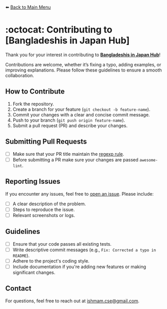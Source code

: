⬅️ [Back to Main Menu](../README.md#contents)

# :octocat: Contributing to [Bangladeshis in Japan Hub]

<!-- markdown-link-check-disable -->
Thank you for your interest in contributing to **[Bangladeshis in Japan Hub](https://github.com/IshmamAbir/Bangladeshis-in-Japan-Hub)**!
<!-- markdown-link-check-enable -->
Contributions are welcome, whether it’s fixing a typo, adding examples, or improving explanations.
Please follow these guidelines to ensure a smooth collaboration.

## How to Contribute

1. Fork the repository.
2. Create a branch for your feature (`git checkout -b feature-name`).
3. Commit your changes with a clear and concise commit message.
4. Push to your branch (`git push origin feature-name`).
5. Submit a pull request (PR) and describe your changes.

## Submitting Pull Requests

- [ ] Make sure that your PR title maintain the [regexp rule][regexp_rule].
- [ ] Before submitting a PR make sure your changes are passed `awesome-lint`.

## Reporting Issues

<!-- markdown-link-check-disable -->
If you encounter any issues, feel free to [open an issue](https://github.com/IshmamAbir/Bangladeshis-in-Japan-Hub/issues). Please include:
<!-- markdown-link-check-enable -->
- [ ] A clear description of the problem.
- [ ] Steps to reproduce the issue.
- [ ] Relevant screenshots or logs.

## Guidelines

- [ ] Ensure that your code passes all existing tests.
- [ ] Write descriptive commit messages (e.g., `Fix: Corrected a typo in README`).
- [ ] Adhere to the project's coding style.
- [ ] Include documentation if you're adding new features or making significant changes.

## Contact

For questions, feel free to reach out at [ishmam.cse@gmail.com](mailto:ishmam.cse@gmail.com).

<!-- markdown-link-check-disable -->
[regexp_rule]: https://github.com/IshmamAbir/Bangladeshis-in-Japan-Hub/blob/main/.github/workflows/pr-title.yml#L17
<!-- markdown-link-check-enable -->

